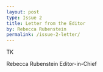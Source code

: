 ```yaml
---
layout: post
type: Issue 2
title: Letter from the Editor
by: Rebecca Rubenstein
permalink: /issue-2-letter/
---
```


TK

Rebecca Rubenstein
Editor-in-Chief
